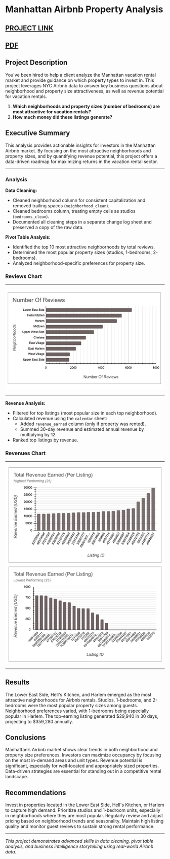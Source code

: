 # Manhattan Airbnb Property Analysis

[PROJECT LINK](https://docs.google.com/spreadsheets/d/1HhwsPi5hr1pvMp4p94ci_fIJ3q6zTYCcYrR50fxo6oY/edit?usp=sharing)
---
[PDF](https://github.com/cullenmccutcheon/Data-Projects-TripleTen/blob/main/Manhattan%20Airbnb%20Property%20Analysis/Manhattan%20Airbnb%20Property%20Analysis.pdf)
---


## Project Description

You've been hired to help a client analyze the Manhattan vacation rental market and provide guidance on which property types to invest in. This project leverages NYC Airbnb data to answer key business questions about neighborhood and property size attractiveness, as well as revenue potential for vacation rentals.
1. **Which neighborhoods and property sizes (number of bedrooms) are most attractive for vacation rentals?**
2. **How much money did these listings generate?**

## Executive Summary

This analysis provides actionable insights for investors in the Manhattan Airbnb market. By focusing on the most attractive neighborhoods and property sizes, and by quantifying revenue potential, this project offers a data-driven roadmap for maximizing returns in the vacation rental sector.

   
---

### Analysis 

**Data Cleaning:**  
- Cleaned neighborhood column for consistent capitalization and removed trailing spaces (`neighborhood_clean`).
- Cleaned bedrooms column, treating empty cells as studios (`bedrooms_clean`).
- Documented all cleaning steps in a separate change log sheet and preserved a copy of the raw data.

**Pivot Table Analysis:**  
- Identified the top 10 most attractive neighborhoods by total reviews.
- Determined the most popular property sizes (studios, 1-bedrooms, 2-bedrooms).
- Analyzed neighborhood-specific preferences for property size.

### Reviews Chart


---

![ReviewsChart](ReviewsChart.png)


---  
**Revenue Analysis:**  
- Filtered for top listings (most popular size in each top neighborhood).
- Calculated revenue using the `calendar` sheet:  
  - Added `revenue_earned` column (only if property was rented).
  - Summed 30-day revenue and estimated annual revenue by multiplying by 12.
- Ranked top listings by revenue.

### Revenues Chart


---

![RevenueChart](RevenueChart.png)


---

## Results

The Lower East Side, Hell's Kitchen, and Harlem emerged as the most attractive neighborhoods for Airbnb rentals. Studios, 1-bedrooms, and 2-bedrooms were the most popular property sizes among guests. Neighborhood preferences varied, with 1-bedrooms being especially popular in Harlem. The top-earning listing generated $29,940 in 30 days, projecting to $359,280 annually.

## Conclusions

Manhattan’s Airbnb market shows clear trends in both neighborhood and property size preferences. Investors can maximize occupancy by focusing on the most in-demand areas and unit types. Revenue potential is significant, especially for well-located and appropriately sized properties. Data-driven strategies are essential for standing out in a competitive rental landscape.

## Recommendations

Invest in properties located in the Lower East Side, Hell's Kitchen, or Harlem to capture high demand. Prioritize studios and 1-bedroom units, especially in neighborhoods where they are most popular. Regularly review and adjust pricing based on neighborhood trends and seasonality. Maintain high listing quality and monitor guest reviews to sustain strong rental performance.


---

*This project demonstrates advanced skills in data cleaning, pivot table analysis, and business intelligence storytelling using real-world Airbnb data.*
